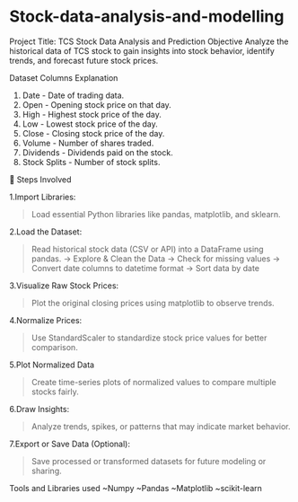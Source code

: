 # Stock-data-analysis-and-modelling
Project Title: TCS Stock Data Analysis and Prediction
Objective
Analyze the historical data of TCS stock to gain insights into stock behavior, identify trends, and forecast future stock prices.

Dataset Columns Explanation
1. Date - Date of trading data.
2. Open - Opening stock price on that day.
3. High - Highest stock price of the day.
4. Low - Lowest stock price of the day.
5. Close - Closing stock price of the day.
6. Volume - Number of shares traded.
7. Dividends - Dividends paid on the stock.
8. Stock Splits - Number of stock splits.

🔧 Steps Involved

1.Import Libraries:
>Load essential Python libraries like pandas, matplotlib, and sklearn.

2.Load the Dataset:
>Read historical stock data (CSV or API) into a DataFrame using pandas.
  -> Explore & Clean the Data
  -> Check for missing values
  -> Convert date columns to datetime format
  -> Sort data by date

3.Visualize Raw Stock Prices:
>Plot the original closing prices using matplotlib to observe trends.

4.Normalize Prices:
>Use StandardScaler to standardize stock price values for better comparison.

5.Plot Normalized Data
>Create time-series plots of normalized values to compare multiple stocks fairly.

6.Draw Insights:
>Analyze trends, spikes, or patterns that may indicate market behavior.

7.Export or Save Data (Optional):
>Save processed or transformed datasets for future modeling or sharing.

Tools and Libraries used
~Numpy
~Pandas
~Matplotlib
~scikit-learn

